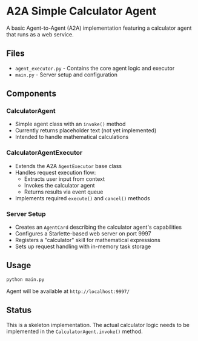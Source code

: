 # A2A Simple Calculator Agent

A basic Agent-to-Agent (A2A) implementation featuring a calculator agent that runs as a web service.

## Files

- `agent_executor.py` - Contains the core agent logic and executor
- `main.py` - Server setup and configuration

## Components

### CalculatorAgent
- Simple agent class with an `invoke()` method
- Currently returns placeholder text (not yet implemented)
- Intended to handle mathematical calculations

### CalculatorAgentExecutor
- Extends the A2A `AgentExecutor` base class
- Handles request execution flow:
  - Extracts user input from context
  - Invokes the calculator agent
  - Returns results via event queue
- Implements required `execute()` and `cancel()` methods

### Server Setup
- Creates an `AgentCard` describing the calculator agent's capabilities
- Configures a Starlette-based web server on port 9997
- Registers a "calculator" skill for mathematical expressions
- Sets up request handling with in-memory task storage

## Usage

```bash
python main.py
```

Agent will be available at `http://localhost:9997/`

## Status

This is a skeleton implementation. The actual calculator logic needs to be implemented in the `CalculatorAgent.invoke()` method. 